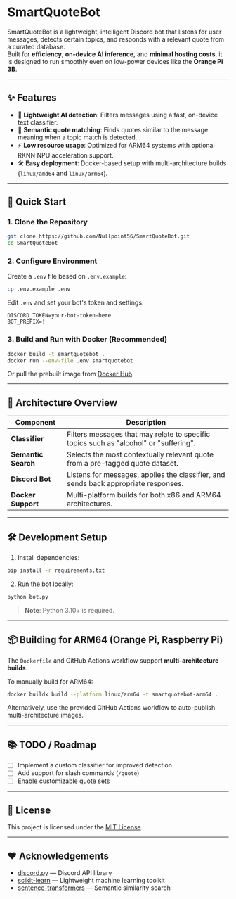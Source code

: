 # SmartQuoteBot

SmartQuoteBot is a lightweight, intelligent Discord bot that listens for user messages, detects certain topics, and responds with a relevant quote from a curated database.  
Built for **efficiency**, **on-device AI inference**, and **minimal hosting costs**, it is designed to run smoothly even on low-power devices like the **Orange Pi 3B**.

---

## ✨ Features

- 🌟 **Lightweight AI detection**: Filters messages using a fast, on-device text classifier.
- 🔎 **Semantic quote matching**: Finds quotes similar to the message meaning when a topic match is detected.
- ⚡ **Low resource usage**: Optimized for ARM64 systems with optional RKNN NPU acceleration support.
- 🛠️ **Easy deployment**: Docker-based setup with multi-architecture builds (`linux/amd64` and `linux/arm64`).

---

## 🚀 Quick Start

### 1. Clone the Repository

```bash
git clone https://github.com/Nullpoint56/SmartQuoteBot.git
cd SmartQuoteBot
```

### 2. Configure Environment

Create a `.env` file based on `.env.example`:

```bash
cp .env.example .env
```

Edit `.env` and set your bot's token and settings:

```env
DISCORD_TOKEN=your-bot-token-here
BOT_PREFIX=!
```

### 3. Build and Run with Docker (Recommended)

```bash
docker build -t smartquotebot .
docker run --env-file .env smartquotebot
```

Or pull the prebuilt image from [Docker Hub](https://hub.docker.com/r/thomas934/rodof-bot).

---

## 🧹 Architecture Overview

| Component        | Description |
|------------------|-------------|
| **Classifier**    | Filters messages that may relate to specific topics such as "alcohol" or "suffering". |
| **Semantic Search** | Selects the most contextually relevant quote from a pre-tagged quote dataset. |
| **Discord Bot**   | Listens for messages, applies the classifier, and sends back appropriate responses. |
| **Docker Support** | Multi-platform builds for both x86 and ARM64 architectures. |

---

## 🛠️ Development Setup

1. Install dependencies:

```bash
pip install -r requirements.txt
```

2. Run the bot locally:

```bash
python bot.py
```

> **Note**: Python 3.10+ is required.

---

## 📦 Building for ARM64 (Orange Pi, Raspberry Pi)

The `Dockerfile` and GitHub Actions workflow support **multi-architecture builds**.

To manually build for ARM64:

```bash
docker buildx build --platform linux/arm64 -t smartquotebot-arm64 .
```

Alternatively, use the provided GitHub Actions workflow to auto-publish multi-architecture images.

---

## 📚 TODO / Roadmap

- [ ] Implement a custom classifier for improved detection
- [ ] Add support for slash commands (`/quote`)
- [ ] Enable customizable quote sets

---

## 📜 License

This project is licensed under the [MIT License](LICENSE).

---

## ❤️ Acknowledgements

- [discord.py](https://github.com/Rapptz/discord.py) — Discord API library
- [scikit-learn](https://scikit-learn.org/) — Lightweight machine learning toolkit
- [sentence-transformers](https://www.sbert.net/) — Semantic similarity search

